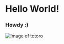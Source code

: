 # Hello World!
### Howdy :) 
![Image of totoro](https://www.brightwalldarkroom.com/wp-content/uploads/2017/04/truechildrenscinema.png)
